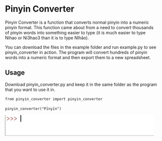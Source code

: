 # Pinyin Converter 
Pinyin Converter is a function that converts normal pinyin into a numeric pinyin format. This function came about from a need to convert thousands of pinyin words into something easier to type (it is much easier to type Nihao or Ni3hao3 than it is to type Nǐhǎo).  

You can download the files in the example folder and run example.py to see pinyin_converter in action. The program will convert hundreds of pinyin words into a numeric format and then export them to a new spreadsheet.      

## Usage  
Download pinyin_converter.py and keep it in the same folder as the program that you want to use it in.  
```
from pinyin_converter import pinyin_converter

pinyin_converter("Pīnyīn")
```   

![code demonstration](https://github.com/cartochien/pinyin_converter/blob/master/demo.gif)  